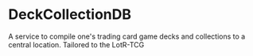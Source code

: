 DeckCollectionDB
================

A service to compile one's trading card game decks and collections to a central location.  Tailored to the LotR-TCG